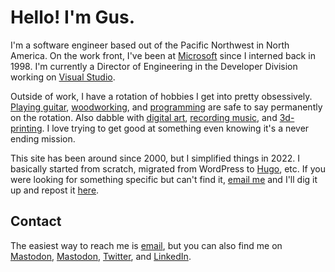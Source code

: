 # Hello! I'm Gus.
I'm a software engineer based out of the Pacific Northwest in North America. On the work front, I've been at [Microsoft](https://microsoft.com) since I interned back in 1998. I'm currently a Director of Engineering in the Developer Division working on [Visual Studio](https://visualstudio.com). 

Outside of work, I have a rotation of hobbies I get into pretty obsessively. [Playing guitar](/music), [woodworking](/maker), and [programming](/software) are safe to say permanently on the rotation. Also dabble with [digital art](/art), [recording music](/music), and [3d-printing](/maker). I love trying to get good at something even knowing it's a never ending mission. 

This site has been around since 2000, but I simplified things in 2022. I basically started from scratch, migrated from WordPress to [Hugo](https://gohugo.io/), etc. If you were looking for something specific but can't find it, [email me](mailto:hello@gusperez.com) and I'll dig it up and repost it [here](/blog/).

## Contact
The easiest way to reach me is [email](mailto:hello@gusperez.com), but you can also find me on <a rel="me" href="https://mastodon.social/@gusper">Mastodon</a>, [Mastodon](https://mastodon.social/@gusper), [Twitter](https://twitter.com/gusper), and [LinkedIn](https://www.linkedin.com/in/gusperez/).
